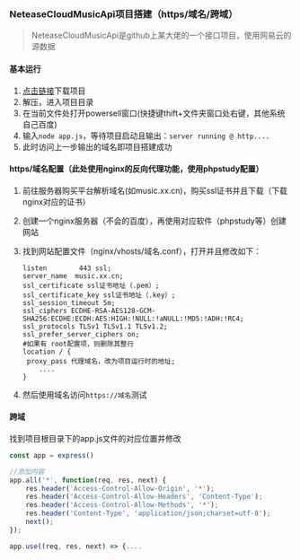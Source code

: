 ### NeteaseCloudMusicApi项目搭建（https/域名/跨域）

> NeteaseCloudMusicApi是github上某大佬的一个接口项目，使用网易云的源数据

#### 基本运行

1. [点击链接](https://github.com/Binaryify/NeteaseCloudMusicApi)下载项目
2. 解压，进入项目目录
3. 在当前文件处打开powersell窗口(快捷键thift+文件夹窗口处右键，其他系统自己百度)
4. 输入`node app.js`，等待项目启动且输出：`server running @ http.... `
5. 此时访问上一步输出的域名即项目搭建成功

#### https/域名配置（此处使用nginx的反向代理功能，使用phpstudy配置）

1. 前往服务器购买平台解析域名(如music.xx.cn)，购买ssl证书并且下载（下载nginx对应的证书）

2. 创建一个nginx服务器（不会的百度），再使用对应软件（phpstudy等）创建网站

3. 找到网站配置文件（nginx/vhosts/域名.conf），打开并且修改如下：

   ```nginx
   listen        443 ssl;
   server_name  music.xx.cn;
   ssl_certificate ssl证书地址（.pem）;
   ssl_certificate_key ssl证书地址（.key）;
   ssl_session_timeout 5m;
   ssl_ciphers ECDHE-RSA-AES128-GCM-SHA256:ECDHE:ECDH:AES:HIGH:!NULL:!aNULL:!MD5:!ADH:!RC4;
   ssl_protocols TLSv1 TLSv1.1 TLSv1.2;
   ssl_prefer_server_ciphers on;
   #如果有 root配置项，则删除其整行
   location / {
   	proxy_pass 代理域名，改为项目运行时的地址;
       ....
   }
   ```

4. 然后使用域名访问`https://域名`测试

#### 跨域

找到项目根目录下的app.js文件的对应位置并修改

```javascript
const app = express()

//添加内容
app.all('*', function(req, res, next) {
	res.header('Access-Control-Allow-Origin', '*');
	res.header('Access-Control-Allow-Headers', 'Content-Type');
	res.header('Access-Control-Allow-Methods', '*');
	res.header('Content-Type', 'application/json;charset=utf-8');
	next();
});

app.use((req, res, next) => {....
```

